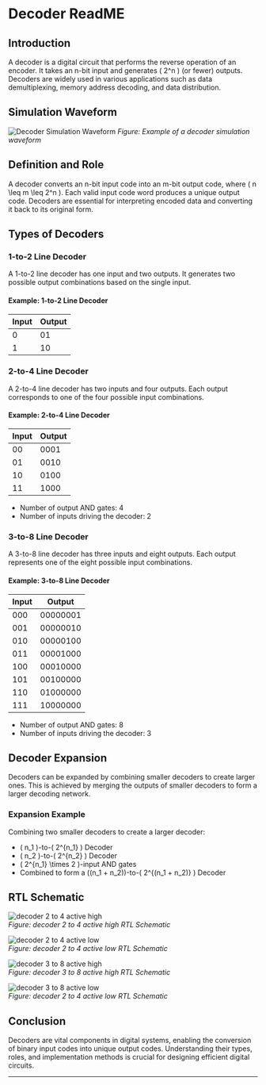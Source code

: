 # Decoder ReadME

## Introduction

A decoder is a digital circuit that performs the reverse operation of an encoder. It takes an n-bit input and generates \( 2^n \) (or fewer) outputs. Decoders are widely used in various applications such as data demultiplexing, memory address decoding, and data distribution.

## Simulation Waveform
![Decoder Simulation Waveform](https://github.com/user-attachments/assets/7d079def-609e-4210-ac5c-dcd5add4fe71)
*Figure: Example of a decoder simulation waveform*

## Definition and Role

A decoder converts an n-bit input code into an m-bit output code, where \( n \leq m \leq 2^n \). Each valid input code word produces a unique output code. Decoders are essential for interpreting encoded data and converting it back to its original form.

## Types of Decoders

### 1-to-2 Line Decoder

A 1-to-2 line decoder has one input and two outputs. It generates two possible output combinations based on the single input.

#### Example: 1-to-2 Line Decoder

| Input | Output |
|-------|--------|
| 0     | 01     |
| 1     | 10     |

### 2-to-4 Line Decoder

A 2-to-4 line decoder has two inputs and four outputs. Each output corresponds to one of the four possible input combinations.

#### Example: 2-to-4 Line Decoder

| Input | Output |
|-------|--------|
| 00    | 0001   |
| 01    | 0010   |
| 10    | 0100   |
| 11    | 1000   |

- Number of output AND gates: 4
- Number of inputs driving the decoder: 2

### 3-to-8 Line Decoder

A 3-to-8 line decoder has three inputs and eight outputs. Each output represents one of the eight possible input combinations.

#### Example: 3-to-8 Line Decoder

| Input | Output   |
|-------|----------|
| 000   | 00000001 |
| 001   | 00000010 |
| 010   | 00000100 |
| 011   | 00001000 |
| 100   | 00010000 |
| 101   | 00100000 |
| 110   | 01000000 |
| 111   | 10000000 |

- Number of output AND gates: 8
- Number of inputs driving the decoder: 3

## Decoder Expansion

Decoders can be expanded by combining smaller decoders to create larger ones. This is achieved by merging the outputs of smaller decoders to form a larger decoding network.

### Expansion Example

Combining two smaller decoders to create a larger decoder:

- \( n_1 \)-to-\( 2^{n_1} \) Decoder
- \( n_2 \)-to-\( 2^{n_2} \) Decoder
- \( 2^{n_1} \times 2 \)-input AND gates
- Combined to form a \((n_1 + n_2)\)-to-\( 2^{(n_1 + n_2)} \) Decoder

## RTL Schematic
![decoder 2 to 4 active high](https://github.com/user-attachments/assets/f7fdbf1c-b02b-4525-ac8f-cb1b78f327bc)  
*Figure: decoder 2 to 4 active high RTL Schematic*  

![decoder 2 to 4 active low](https://github.com/user-attachments/assets/3c663259-1485-4531-821c-6f37695967f1)  
*Figure: decoder 2 to 4 active low RTL Schematic*  

![decoder 3 to 8 active high](https://github.com/user-attachments/assets/d766ebbd-3f13-4302-ad82-71358136d6e2)  
*Figure: decoder 3 to 8 active high RTL Schematic*  

![decoder 3 to 8 active low](https://github.com/user-attachments/assets/34a07130-a9eb-43dd-b80f-aa579fdc8aee)  
*Figure: decoder 2 to 4 active low RTL Schematic*  

## Conclusion

Decoders are vital components in digital systems, enabling the conversion of binary input codes into unique output codes. Understanding their types, roles, and implementation methods is crucial for designing efficient digital circuits.

---
